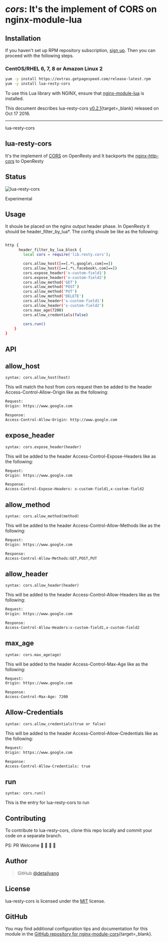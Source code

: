 # *cors*: It's the implement of CORS on nginx-module-lua


## Installation

If you haven't set up RPM repository subscription, [sign up](https://www.getpagespeed.com/repo-subscribe). Then you can proceed with the following steps.

### CentOS/RHEL 6, 7, 8 or Amazon Linux 2

```bash
yum -y install https://extras.getpagespeed.com/release-latest.rpm
yum -y install lua-resty-cors
```


To use this Lua library with NGINX, ensure that [nginx-module-lua](../modules/lua.md) is installed.

This document describes lua-resty-cors [v0.2.1](https://github.com/detailyang/lua-resty-cors/releases/tag/0.2.1){target=_blank} 
released on Oct 17 2016.
    
<hr />
lua-resty-cors

## lua-resty-cors
It's the implement of [CORS](https://developer.mozilla.org/en-US/docs/Web/HTTP/Access_control_CORS) on OpenResty and 
It backports the [nginx-http-cors](https://github.com/x-v8/ngx_http_cors_filter) to OpenResty

## Status
![lua-resty-cors](https://travis-ci.org/detailyang/lua-resty-cors.svg?branch=master)

Experimental

## Usage
It shoule be placed on the nginx output header phase. In OpenResty it should be header_filter_by_lua\*. The config shoule be like as the following:

````bash

http {
      header_filter_by_lua_block {
        local cors = require('lib.resty.cors');

        cors.allow_host([==[.*\.google\.com]==])
        cors.allow_host([==[.*\.facebook\.com]==])
        cors.expose_header('x-custom-field1')
        cors.expose_header('x-custom-field2')
        cors.allow_method('GET')
        cors.allow_method('POST')
        cors.allow_method('PUT')
        cors.allow_method('DELETE')
        cors.allow_header('x-custom-field1')
        cors.allow_header('x-custom-field2')
        cors.max_age(7200)
        cors.allow_credentials(false)
        
        cors.run()
    }
}
````

## API

allow_host
---
`syntax: cors.allow_host(host)`

This will match the host from cors request then be added to the header Access-Control-Allow-Origin like as the following:

````bash
Request:
Origin: https://www.google.com

Response:
Access-Control-Allow-Origin: http://www.google.com
````

expose_header
---
`syntax: cors.expose_header(header)`

This will be added to the header Access-Control-Expose-Headers like as the following:

````bash
Request:
Origin: https://www.google.com

Response:
Access-Control-Expose-Headers: x-custom-field1,x-custom-field2
````

allow_method
---
`syntax: cors.allow_method(method)`

This will be added to the header Access-Control-Allow-Methods like as the following:

````bash
Request:
Origin: https://www.google.com

Response:
Access-Control-Allow-Methods:GET,POST,PUT
````

allow_header
---
`syntax: cors.allow_header(header)`

This will be added to the header Access-Control-Allow-Headers like as the following:

````bash
Request:
Origin: https://www.google.com

Response:
Access-Control-Allow-Headers:x-custom-field1,x-custom-field2
````

max_age
---
`syntax: cors.max_age(age)`

This will be added to the header Access-Control-Max-Age like as the following:

````bash
Request:
Origin: https://www.google.com

Response:
Access-Control-Max-Age: 7200
````

Allow-Credentials
---
`syntax: cors.allow_credentials(true or false)`

This will be added to the header Access-Control-Allow-Credentials like as the following:

````bash
Request:
Origin: https://www.google.com

Response:
Access-Control-Allow-Credentials: true
````

run
---
`syntax: cors.run()`

This is the entry for lua-resty-cors to run


## Contributing

To contribute to lua-resty-cors, clone this repo locally and commit your code on a separate branch.

PS: PR Welcome :rocket: :rocket: :rocket: :rocket:


## Author

> GitHub [@detailyang](https://github.com/detailyang)

## License
lua-resty-cors is licensed under the [MIT] license.

[MIT]: https://github.com/detailyang/ybw/blob/master/licenses/MIT

## GitHub

You may find additional configuration tips and documentation for this module in the [GitHub repository for 
nginx-module-cors](https://github.com/detailyang/lua-resty-cors){target=_blank}.